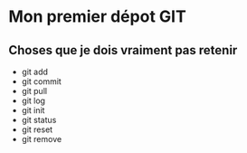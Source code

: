 # Mon premier dépot GIT
## Choses que je dois vraiment pas retenir 
- git add
- git commit
- git pull
- git log
- git init 
- git status 
- git reset
- git remove 
